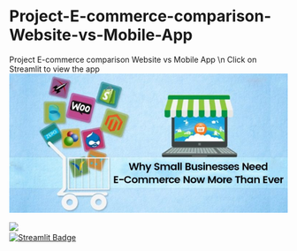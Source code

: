 # Project-E-commerce-comparison-Website-vs-Mobile-App
Project E-commerce comparison Website vs Mobile App \n
Click on Streamlit to view the app
![Project E-commerce](https://github.com/RahulSingh409/Project-E-commerce-comparison-Website-vs-Mobile-App/blob/33eee23f9f153c3e06b07ff88064da4c59083951/why-small-businesses-need-e-commerce-now-more-than-ever.jpg?raw=true "Project E-commerce")
<div id="header">
  <img src="https://media.giphy.com/media/iIGT8Y1rOYhBpdHh1C/giphy.gif" width="100"/>
</div>
<div id="badges">
  <a href="https://share.streamlit.io/rahulsingh409/project-e-commerce-comparison-website-vs-mobile-app/main/app2.py">
    <img src="https://img.shields.io/badge/Streamlit-red?style=for-the-badge&logo=streamlit&logoColor=red" alt="Streamlit Badge"/>
  </a>
</div>  

